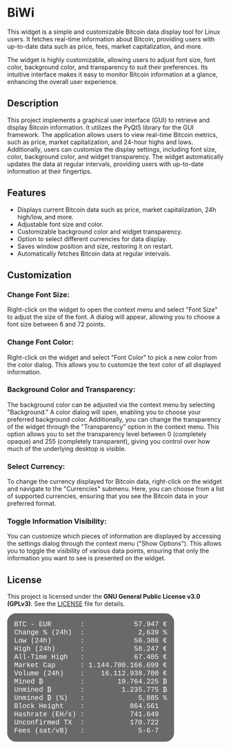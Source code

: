# BiWi

This widget is a simple and customizable Bitcoin data display tool for Linux users. It fetches real-time information about Bitcoin, providing users with up-to-date data such as price, fees, market capitalization, and more.

The widget is highly customizable, allowing users to adjust font size, font color, background color, and transparency to suit their preferences. Its intuitive interface makes it easy to monitor Bitcoin information at a glance, enhancing the overall user experience.

## Description

This project implements a graphical user interface (GUI) to retrieve and display Bitcoin information. It utilizes the PyQt5 library for the GUI framework. The application allows users to view real-time Bitcoin metrics, such as price, market capitalization, and 24-hour highs and lows. Additionally, users can customize the display settings, including font size, color, background color, and widget transparency. The widget automatically updates the data at regular intervals, providing users with up-to-date information at their fingertips.

## Features

- Displays current Bitcoin data such as price, market capitalization, 24h high/low, and more.
- Adjustable font size and color.
- Customizable background color and widget transparency.
- Option to select different currencies for data display.
- Saves window position and size, restoring it on restart.
- Automatically fetches Bitcoin data at regular intervals.

## Customization

### Change Font Size:

Right-click on the widget to open the context menu and select "Font Size" to adjust the size of the font. A dialog will appear, allowing you to choose a font size between 6 and 72 points.

### Change Font Color:

Right-click on the widget and select "Font Color" to pick a new color from the color dialog. This allows you to customize the text color of all displayed information.

### Background Color and Transparency:

The background color can be adjusted via the context menu by selecting "Background." A color dialog will open, enabling you to choose your preferred background color. Additionally, you can change the transparency of the widget through the "Transparency" option in the context menu. This option allows you to set the transparency level between 0 (completely opaque) and 255 (completely transparent), giving you control over how much of the underlying desktop is visible.

### Select Currency:

To change the currency displayed for Bitcoin data, right-click on the widget and navigate to the "Currencies" submenu. Here, you can choose from a list of supported currencies, ensuring that you see the Bitcoin data in your preferred format.

### Toggle Information Visibility:

You can customize which pieces of information are displayed by accessing the settings dialog through the context menu ("Show Options"). This allows you to toggle the visibility of various data points, ensuring that only the information you want to see is presented on the widget.

## License

This project is licensed under the **GNU General Public License v3.0 (GPLv3)**. See the [LICENSE](https://www.gnu.org/licenses/gpl-3.0.html) file for details.

  ![Main window](https://github.com/zwegen/biwi/blob/main/screenshots/biwi_screenshot_001.png?raw=true)

